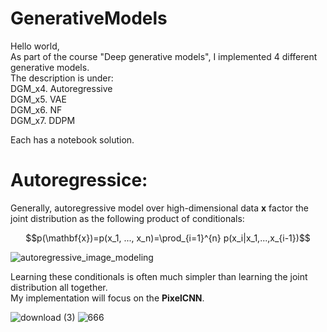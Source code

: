 # GenerativeModels  

Hello world,  
As part of the course "Deep generative models", I implemented 4 different generative models.    
The description is under:  
DGM_x4. Autoregressive   
DGM_x5. VAE    
DGM_x6. NF    
DGM_x7. DDPM    

Each has a notebook solution.  
  
  
# Autoregressice:   
Generally, autoregressive model over high-dimensional data $\mathbf{x}$ factor the joint distribution as the following product of conditionals:  
  
$$p(\mathbf{x})=p(x_1, ..., x_n)=\prod_{i=1}^{n} p(x_i|x_1,...,x_{i-1})$$     
  
![autoregressive_image_modeling](https://wiki.math.uwaterloo.ca/statwiki/images/thumb/5/5b/xi_img.png/500px-xi_img.png)  

  
Learning these conditionals is often much simpler than learning the joint distribution all together.  
My implementation will focus on the **PixelCNN**.  


![download (3)](https://github.com/user-attachments/assets/5a360286-7aeb-46c3-a17e-5e56a9fc0492)
![666](https://github.com/user-attachments/assets/4e4c417b-6d6e-4b1d-8eaf-e23d54d21e9c)

